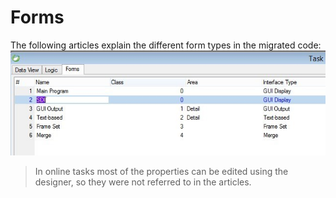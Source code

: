 ﻿# Forms

The following articles explain the different form types in the migrated code:  
![2018 02 08 15H15 24](2018-02-08_15h15_24.jpg)  

> In online tasks most of the properties can be edited using the designer, so they were not referred to in the articles.